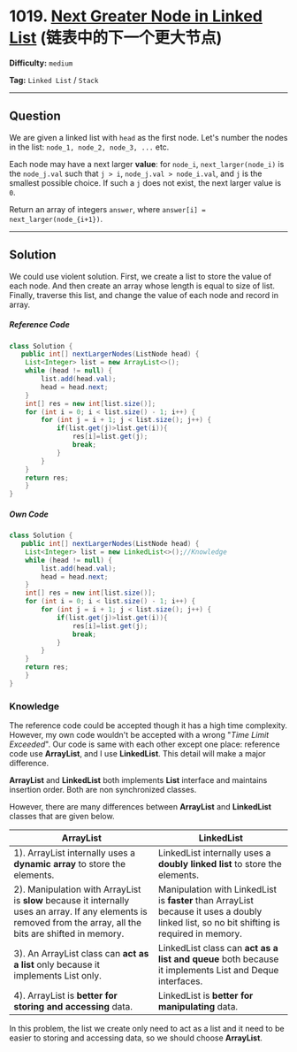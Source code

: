 # 1019. [Next Greater Node in Linked List][NGNLL] (链表中的下一个更大节点)

[NGNLL]: https://leetcode-cn.com/problems/next-greater-node-in-linked-list/

**Difficulty:** `medium`

**Tag:** `Linked List` / `Stack`

------

## Question

We are given a linked list with `head` as the first node. Let's number the nodes in the list: `node_1, node_2, node_3, ...` etc.

Each node may have a next larger **value**: for  `node_i`, `next_larger(node_i)` is the `node_j.val` such that `j > i`, `node_j.val > node_i.val`, and `j` is the smallest possible choice. If such a `j` does not exist, the next larger value is `0`.

Return an array of integers `answer`, where `answer[i] = next_larger(node_{i+1})`.

------

## Solution

We could use violent solution. First, we create a list to store the value of each node. And then create an array whose length is equal to size of list. Finally, traverse this list, and change the value of each node and record in array.

##### Reference Code

```java
class Solution {
   public int[] nextLargerNodes(ListNode head) {
    List<Integer> list = new ArrayList<>();
    while (head != null) {
        list.add(head.val);
        head = head.next;
    }
    int[] res = new int[list.size()];
    for (int i = 0; i < list.size() - 1; i++) {
        for (int j = i + 1; j < list.size(); j++) {
            if(list.get(j)>list.get(i)){
                res[i]=list.get(j);
                break;
            }
        }
    }
    return res;
	}
}
```

##### Own Code

```java
class Solution {
   public int[] nextLargerNodes(ListNode head) {
    List<Integer> list = new LinkedList<>();//Knowledge
    while (head != null) {
        list.add(head.val);
        head = head.next;
    }
    int[] res = new int[list.size()];
    for (int i = 0; i < list.size() - 1; i++) {
        for (int j = i + 1; j < list.size(); j++) {
            if(list.get(j)>list.get(i)){
                res[i]=list.get(j);
                break;
            }
        }
    }
    return res;
	}
}
```

### Knowledge

The reference code could be accepted though it has a high time complexity. However, my own code wouldn't be accepted with a wrong "*Time Limit Exceeded*". Our code is same with each other except one place: reference code use **ArrayList**, and I use **LinkedList**. This detail will make a major difference.

**ArrayList** and **LinkedList** both implements **List** interface and maintains insertion order. Both are non synchronized classes.

However, there are many differences between **ArrayList** and **LinkedList** classes that are given below.

| ArrayList                                                    | LinkedList                                                   |
| ------------------------------------------------------------ | ------------------------------------------------------------ |
| 1). ArrayList internally uses a **dynamic array** to store the elements. | LinkedList internally uses a **doubly linked list** to store the elements. |
| 2). Manipulation with ArrayList is **slow** because it internally uses an array. If any elements is removed from the array, all the bits are shifted in memory. | Manipulation with LinkedList is **faster** than ArrayList because it uses a doubly linked list, so no bit shifting is required in memory. |
| 3). An ArrayList class can **act as a list** only because it implements List only. | LinkedList class can **act as a list and queue** both because it implements List and Deque interfaces. |
| 4). ArrayList is **better for storing and accessing** data.  | LinkedList is **better for manipulating** data.              |

In this problem, the list we create only need to act as a list and it need to be easier to storing and accessing data, so we should choose **ArrayList**.